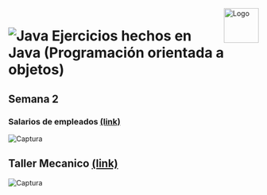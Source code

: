 <a>
    <img src="https://github.com/DanielCarrenoMar/Snake-XPR_UCAB/assets/144462396/d30c8055-4d82-4a05-b0f3-5f74c85ffb7f" alt="Logo" title="Logo" align="right" height="70" />
</a>

# ![Java](https://img.shields.io/badge/Java-ED8B00?style=for-the-badge&logo=openjdk&logoColor=white) Ejercicios hechos en Java (Programación orientada a objetos)

## Semana 2

### Salarios de empleados [(link)]()
![Captura](https://github.com/user-attachments/assets/ef7d942b-f5a5-48b7-97a7-7a27deded82f)

## Taller Mecanico [(link)]()
![Captura](https://github.com/user-attachments/assets/cff87cdf-bb08-4d34-b56b-8bc9d573fd49)
